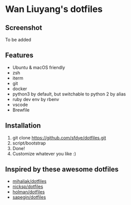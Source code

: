 # Wan Liuyang's dotfiles

## Screenshot
To be added

## Features

- Ubuntu & macOS friendly
- zsh
- iterm
- git 
- docker
- python3 by default, but switchable to python 2 by alias 
- ruby dev env by rbenv
- vscode
- Brewfile

## Installation 
1. git clone https://github.com/sfdye/dotfiles.git
2. script/bootstrap
3. Done!
4. Customize whatever you like :)

## Inspired by these awesome dotfiles
- [mihaliak/dotfiles](https://github.com/mihaliak/dotfiles)
- [nicksp/dotfiles](https://github.com/nicksp/dotfiles)
- [holman/dotfiles](https://github.com/holman/dotfiles)
- [sapegin/dotfiles](https://github.com/sapegin/dotfiles)


